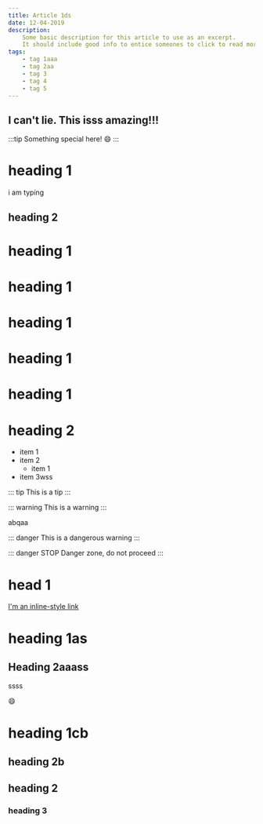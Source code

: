 ```yaml
---
title: Article 1ds
date: 12-04-2019
description:
    Some basic description for this article to use as an excerpt.
    It should include good info to entice someones to click to read more.
tags:
    - tag 1aaa
    - tag 2aa
    - tag 3
    - tag 4
    - tag 5
---
```


## I can't lie. This isss amazing!!!

:::tip
Something special here! :smile:
:::

# heading 1


i am typing
## heading 2

# heading 1
# heading 1
# heading 1
# heading 1
# heading 1

# heading 2

- item 1
- item 2
    - item 1
- item 3wss

::: tip
This is a tip
:::

::: warning
This is a warning
:::

abqaa

::: danger
This is a dangerous warning
:::

::: danger STOP
Danger zone, do not proceed
:::

# head 1

[I'm an inline-style link](https://www.google.com)
<!-- 
![Image Test](~/assets/hero1.png) -->

# heading 1as

## Heading 2aaass

ssss

:smile:

# heading 1cb

## heading 2b

## heading 2

### heading 3